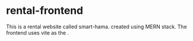 # rental-frontend
This is a rental website called smart-hama.
created using MERN stack.
The frontend uses vite as the .
